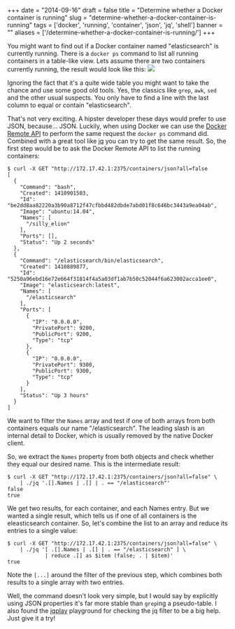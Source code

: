 
+++
date = "2014-09-16"
draft = false
title = "Determine whether a Docker container is running"
slug = "determine-whether-a-docker-container-is-running"
tags = ['docker', 'running', 'container', 'json', 'jq', 'shell']
banner = ""
aliases = ['/determine-whether-a-docker-container-is-running/']
+++

You might want to find out if a Docker container named "elasticsearch" is currently running. There is a `docker ps` command to list all running containers in a table-like view. Lets assume there are two containers currently running, the result would look like this:
![](/images/2014/Sep/docker_ps_.png)

Ignoring the fact that it's a quite wide table you might want to take the chance and use some good old tools. Yes, the classics like `grep`, `awk`, `sed` and the other usual suspects. You only have to find a line with the last column to equal or contain "elasticsearch".

That's not very exciting. A hipster developer these days would prefer to use JSON, because... JSON. Luckily, when using Docker we can use the [Docker Remote API](https://docs.docker.com/reference/api/docker_remote_api/) to perform the same request the `docker ps` command did. Combined with a great tool like [jq](http://stedolan.github.io/jq/) you can try to get the same result. So, the first step would be to ask the Docker Remote API to list the running containers:
```
$ curl -X GET "http://172.17.42.1:2375/containers/json?all=false
[
  {
    "Command": "bash",
    "Created": 1410901503,
    "Id": "be2dd8aa82220a3b90a8712f47cfbbd482dbde7abd01f8c646bc3443a9ea04ab",
    "Image": "ubuntu:14.04",
    "Names": [
      "/silly_elion"
    ],
    "Ports": [],
    "Status": "Up 2 seconds"
  },
  {
    "Command": "/elasticsearch/bin/elasticsearch",
    "Created": 1410889877,
    "Id": "5250a96ebd16e72e664f31814f4a5a03df1ab7b50c52044f6a623002acca1ee0",
    "Image": "elasticsearch:latest",
    "Names": [
      "/elasticsearch"
    ],
    "Ports": [
      {
        "IP": "0.0.0.0",
        "PrivatePort": 9200,
        "PublicPort": 9200,
        "Type": "tcp"
      },
      {
        "IP": "0.0.0.0",
        "PrivatePort": 9300,
        "PublicPort": 9300,
        "Type": "tcp"
      }
    ],
    "Status": "Up 3 hours"
  }
]
```

We want to filter the `Names` array and test if one of both arrays from both containers equals our name "/elasticsearch". The leading slash is an internal detail to Docker, which is usually removed by the native Docker client.

So, we extract the `Names` property from both objects and check whether they equal our desired name. This is the intermediate result:
```
$ curl -X GET "http://172.17.42.1:2375/containers/json?all=false" \
    | ./jq '.[].Names | .[] | . == "/elasticsearch"'
false
true
```

We get two results, for each container, and each Names entry. But we wanted a single result, which tells us if one of all containers is the eleasticsearch container. So, let's combine the list to an array and reduce its entries to a single value:

```
$ curl -X GET "http://172.17.42.1:2375/containers/json?all=false" \ 
    | ./jq '[ .[].Names | .[] | . == "/elasticsearch" ] \
            | reduce .[] as $item (false; . | $item)'
true
```

Note the `[...]` around the filter of the previous step, which combines both results to a single array with two entries.

Well, the command doesn't look very simple, but I would say by explicitly using JSON properties it's far more stable than `grep`ing a pseudo-table. I also found the [jqplay](https://jqplay.org/) playground for checking the jq filter to be a big help. Just give it a try!


